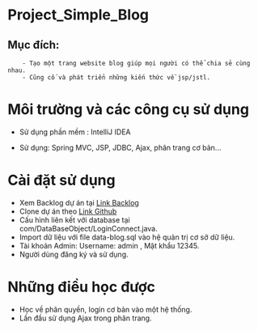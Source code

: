 # Project_Simple_Blog
## Mục đích:
        - Tạo một trang website blog giúp mọi người có thể chia sẻ cùng nhau.
        - Cũng cố và phát triển những kiến thức về jsp/jstl.
# Môi trường và các công cụ sử dụng


- Sử dụng phần mềm : IntelliJ IDEA

- Sử dụng: Spring MVC, JSP, JDBC, Ajax, phân trang cơ bản...

# Cài đặt sử dụng

 - Xem Backlog dự án tại [Link Backlog](https://docs.google.com/spreadsheets/d/1S9Ut5C280SZ6_WhZbHYcP3GQ3YuCj36b/edit?usp=sharing&ouid=105280051025603960971&rtpof=true&sd=true)
 - Clone dự án theo  [Link Github](https://github.com/NguyenVanThaiBinh/Project_Simple_Blog.git)
 - Cấu hình liên kết với database tại com/DataBaseObject/LoginConnect.java.
 - Import dữ liệu với file data-blog.sql vào hệ quản trị cơ sở dữ liệu.
 - Tài khoản Admin: Username: admin , Mật khẩu 12345.
 - Người dùng đăng ký và sử dụng.
 
 # Những điều học được
 

- Học về phân quyền, login cơ bản vào một hệ thống.
- Lần đầu sử dụng Ajax trong phân trang.

  
